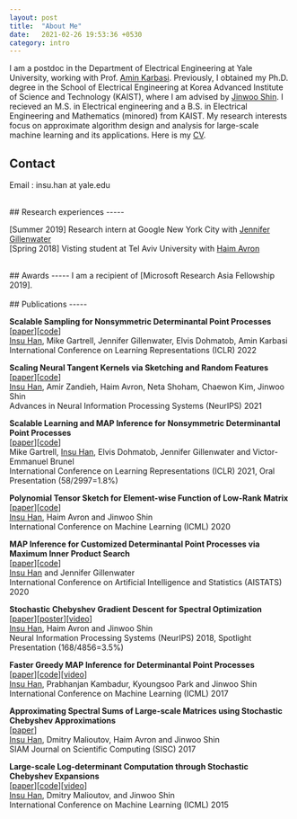 ```yaml
---
layout: post
title:  "About Me"
date:   2021-02-26 19:53:36 +0530
category: intro
---
```


I am a postdoc in the Department of Electrical Engineering at Yale University, working with Prof. [Amin Karbasi]. Previously, I obtained my Ph.D. degree in the School of Electrical Engineering at Korea Advanced Institute of Science and Technology (KAIST), where I am advised by [Jinwoo Shin]. I recieved an M.S. in Electrical engineering and a B.S. in Electrical Engineering and Mathematics (minored) from KAIST.  My research interests focus on approximate algorithm design and analysis for large-scale machine learning and its applications. Here is my [CV].


## Contact
Email : insu.han at yale.edu <br/>

[Amin Karbasi]: http://iid.yale.edu/
[Jinwoo Shin]: http://alinlab.kaist.ac.kr/shin.html
[CV]: https://www.dropbox.com/s/xgxu17r4ic0w089/cv.pdf?dl=0

<br/>
## Research experiences
-----

[Summer 2019] Research intern at Google New York City with [Jennifer Gillenwater] <br/>
[Spring 2018] Visting student at Tel Aviv University with [Haim Avron]

[Jennifer Gillenwater]: http://jgillenw.com/
[Haim Avron]: http://www.math.tau.ac.il/~haimav/

<br/>
## Awards
-----
I am a recipient of [Microsoft Research Asia Fellowship 2019]. <br/>

[Microsoft Research Asia Fellowship 2019]: https://www.microsoft.com/en-us/research/academic-program/fellowships-microsoft-research-asia/

<br/>
## Publications
-----

**Scalable Sampling for Nonsymmetric Determinantal Point Processes** <br/>
[[paper][ndpp_sampling_paper]][[code][ndpp_sampling_code]]<br/>
<U>Insu Han</U>, Mike Gartrell, Jennifer Gillenwater, Elvis Dohmatob, Amin Karbasi<br/>
International Conference on Learning Representations (ICLR) 2022
<br/>


**Scaling Neural Tangent Kernels via Sketching and Random Features** <br/>
[[paper][ntk_paper]][[code][ntk_rf_code]]<br/>
<U>Insu Han</U>, Amir Zandieh, Haim Avron, Neta Shoham, Chaewon Kim, Jinwoo Shin<br/>
Advances in Neural Information Processing Systems (NeurIPS) 2021
<br/>

**Scalable Learning and MAP Inference for Nonsymmetric Determinantal Point Processes** <br/>
[[paper][ndpp_paper]][[code][ndpp_code]]<br/>
Mike Gartrell, <U>Insu Han</U>, Elvis Dohmatob, Jennifer Gillenwater and Victor-Emmanuel Brunel <br/>
International Conference on Learning Representations (ICLR) 2021, Oral Presentation (58/2997=1.8%)
<br/>

**Polynomial Tensor Sketch for Element-wise Function of Low-Rank Matrix** <br/>
[[paper][poly_paper]][[code][poly_code]]<br/>
<U>Insu Han</U>, Haim Avron and Jinwoo Shin <br/>
International Conference on Machine Learning (ICML) 2020
<br/>

**MAP Inference for Customized Determinantal Point Processes via Maximum Inner Product Search** <br/>
[[paper][fastdppmap_aistats20]][[code][dppmips_code]]<br/>
<U>Insu Han</U> and Jennifer Gillenwater <br/>
International Conference on Artificial Intelligence and Statistics (AISTATS) 2020
<br/>

**Stochastic Chebyshev Gradient Descent for Spectral Optimization** <br/>
[[paper][specopt_paper]][[poster][specopt_poster]][[video][specopt_video]]<br/>
<U>Insu Han</U>, Haim Avron and Jinwoo Shin <br/>
Neural Information Processing Systems (NeurIPS) 2018, Spotlight Presentation (168/4856=3.5%)

**Faster Greedy MAP Inference for Determinantal Point Processes** <br/>
[[paper][fastdpp_paper]][[code][fastdpp_code]][[video][fastdpp_video]]<br/>
<U>Insu Han</U>, Prabhanjan Kambadur, Kyoungsoo Park and Jinwoo Shin <br/>
International Conference on Machine Learning (ICML) 2017

**Approximating Spectral Sums of Large-scale Matrices using Stochastic Chebyshev Approximations** <br/>
[[paper][specsum_paper]]<br/>
<U>Insu Han</U>, Dmitry Malioutov, Haim Avron and Jinwoo Shin <br/>
SIAM Journal on Scientific Computing (SISC) 2017

**Large-scale Log-determinant Computation through Stochastic Chebyshev Expansions** <br/>
[[paper][logdet_paper]][[code][logdet_code]][[video][logdet_video]]<br/>
<U>Insu Han</U>, Dmitry Malioutov, and Jinwoo Shin <br/>
International Conference on Machine Learning (ICML) 2015

[ndpp_sampling_paper]: https://arxiv.org/pdf/2201.08417.pdf
[ndpp_sampling_code]: https://github.com/insuhan/nonsymmetric-dpp-sampling
[ntk_rf_code]: https://github.com/insuhan/ntk-sketch-rf
[dppmips_code]: https://github.com/insuhan/dppmapmips
[ndpp_code]: https://github.com/cgartrel/nonsymmetric-DPP-learning/tree/scalable
[ndpp_paper]: https://openreview.net/forum?id=HajQFbx_yB
[poly_code]: https://github.com/insuhan/polytensorsketch
[poly_paper]: http://proceedings.mlr.press/v119/han20a/han20a.pdf
[specopt_paper]: https://papers.nips.cc/paper/7968-stochastic-chebyshev-gradient-descent-for-spectral-optimization.pdf
[specopt_poster]: http://alinlab.kaist.ac.kr/resource/poster_nips18_specopt.pdf
[specopt_video]: https://www.youtube.com/watch?v=0Sx9G3-fOwU&feature=youtu.be
[fastdpp_paper]: http://proceedings.mlr.press/v70/han17a/han17a.pdf
[fastdpp_code]: https://github.com/insuhan/fastdppmap
[fastdpp_video]: https://vimeo.com/240776466
[specsum_paper]: https://epubs.siam.org/doi/pdf/10.1137/16M1078148
[logdet_paper]: http://proceedings.mlr.press/v37/hana15.pdf
[logdet_code]: http://alinlab.kaist.ac.kr/resource/logdet_code.zip
[logdet_video]: http://videolectures.net/icml2015_han_log_determinant_computation/
[fastdppmap_aistats20]: http://alinlab.kaist.ac.kr/resource/fastdppmap_aistats2020.pdf
[ntk_paper]: https://arxiv.org/pdf/2106.07880.pdf
